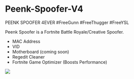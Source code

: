 # Peenk-Spoofer-V4
PEENK SPOOFER 4EVER #FreeGunn #FreeThugger #FreeYSL

Peenk Spoofer is a Fortnite Battle Royale/Creative Spoofer.

- MAC Address
- VID
- Motherboard (coming soon)
- Regedit Cleaner
- Fortnite Game Optimizer (Boosts Performance)

![](https://i.ibb.co/b6xVmdj/ps4e-banner.png)
